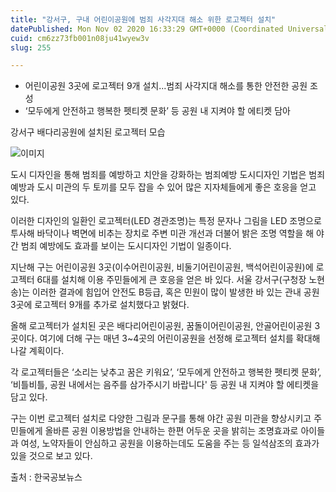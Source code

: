 ```yaml
---
title: "강서구, 구내 어린이공원에 범죄 사각지대 해소 위한 로고젝터 설치"
datePublished: Mon Nov 02 2020 16:33:29 GMT+0000 (Coordinated Universal Time)
cuid: cm6zz73fb001n08ju41wyew3v
slug: 255

---
```



- 어린이공원 3곳에 로고젝터 9개 설치...범죄 사각지대 해소를 통한 안전한 공원 조성
- ‘모두에게 안전하고 행복한 펫티켓 문화’ 등 공원 내 지켜야 할 에티켓 담아

강서구 배다리공원에 설치된 로고젝터 모습

![이미지](https://cdn.hashnode.com/res/hashnode/image/upload/v1739247736403/44bc36e8-f094-4398-bab4-a44352e2b7b9.jpeg)

도시 디자인을 통해 범죄를 예방하고 치안을 강화하는 범죄예방 도시디자인 기법은 범죄 예방과 도시 미관의 두 토끼를 모두 잡을 수 있어 많은 지자체들에게 좋은 호응을 얻고 있다.

이러한 디자인의 일환인 로고젝터(LED 경관조명)는 특정 문자나 그림을 LED 조명으로 투사해 바닥이나 벽면에 비추는 장치로 주변 미관 개선과 더불어 밝은 조명 역할을 해 야간 범죄 예방에도 효과를 보이는 도시디자인 기법이 일종이다.

지난해 구는 어린이공원 3곳(이수어린이공원, 비둘기어린이공원, 백석어린이공원)에 로고젝터 6대를 설치해 이용 주민들에게 큰 호응을 얻은 바 있다. 서울 강서구(구청장 노현송)는 이러한 결과에 힘입어 안전도 B등급, 혹은 민원이 많이 발생한 바 있는 관내 공원 3곳에 로고젝터 9개를 추가로 설치했다고 밝혔다.

올해 로고젝터가 설치된 곳은 배다리어린이공원, 꿈돌이어린이공원, 안골어린이공원 3곳이다. 여기에 더해 구는 매년 3~4곳의 어린이공원을 선정해 로고젝터 설치를 확대해 나갈 계획이다.

각 로고젝터들은 ‘소리는 낮추고 꿈은 키워요’, ‘모두에게 안전하고 행복한 펫티켓 문화’, ‘비틀비틀, 공원 내에서는 음주를 삼가주시기 바랍니다' 등 공원 내 지켜야 할 에티켓을 담고 있다.

구는 이번 로고젝터 설치로 다양한 그림과 문구를 통해 야간 공원 미관을 향상시키고 주민들에게 올바른 공원 이용방법을 안내하는 한편 어두운 곳을 밝히는 조명효과로 아이들과 여성, 노약자들이 안심하고 공원을 이용하는데도 도움을 주는 등 일석삼조의 효과가 있을 것으로 보고 있다.

출처 : 한국공보뉴스